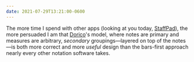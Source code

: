 ```yaml
---
date: 2021-07-29T13:21:00-0600
---
```


The more time I spend with other apps (looking at you today, [StaffPad][s]), the more persuaded I am that [Dorico][d]'s model, where notes are primary and measures are arbitrary, *secondary* groupings—layered on top of the notes—is both more correct and more *useful* design than the bars-first approach nearly every other notation software takes.

[s]: https://www.staffpad.net/
[d]: https://new.steinberg.net/dorico/
